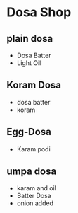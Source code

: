 # Dosa Shop
## plain dosa

* Dosa Batter
* Light Oil

## Koram Dosa
* dosa batter
* koram
## Egg-Dosa
* Karam podi

## umpa dosa
* karam and oil
* Batter Dosa
* onion added
